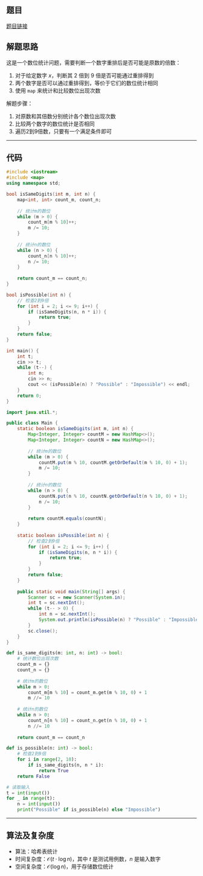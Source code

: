 ## 题目
[题目链接](https://www.nowcoder.com/practice/f970201e9f7e4040ab25a40918e27d15?tpId=182&tqId=167258&sourceUrl=/exam/oj&channenl=wgithub&fromPut=wgithub)

## 解题思路

这是一个数位统计问题，需要判断一个数字重排后是否可能是原数的倍数：
1. 对于给定数字 $x$，判断其 $2$ 倍到 $9$ 倍是否可能通过重排得到
2. 两个数字是否可以通过重排得到，等价于它们的数位统计相同
3. 使用 `map` 来统计和比较数位出现次数

解题步骤：
1. 对原数和其倍数分别统计各个数位出现次数
2. 比较两个数字的数位统计是否相同
3. 遍历2到9倍数，只要有一个满足条件即可

---

## 代码

```cpp
#include <iostream>
#include <map>
using namespace std;

bool isSameDigits(int m, int n) {
    map<int, int> count_m, count_n;
    
    // 统计m的数位
    while (m > 0) {
        count_m[m % 10]++;
        m /= 10;
    }
    
    // 统计n的数位
    while (n > 0) {
        count_n[n % 10]++;
        n /= 10;
    }
    
    return count_m == count_n;
}

bool isPossible(int n) {
    // 检查2到9倍
    for (int i = 2; i <= 9; i++) {
        if (isSameDigits(n, n * i)) {
            return true;
        }
    }
    return false;
}

int main() {
    int t;
    cin >> t;
    while (t--) {
        int n;
        cin >> n;
        cout << (isPossible(n) ? "Possible" : "Impossible") << endl;
    }
    return 0;
}
```

```java
import java.util.*;

public class Main {
    static boolean isSameDigits(int m, int n) {
        Map<Integer, Integer> countM = new HashMap<>();
        Map<Integer, Integer> countN = new HashMap<>();
        
        // 统计m的数位
        while (m > 0) {
            countM.put(m % 10, countM.getOrDefault(m % 10, 0) + 1);
            m /= 10;
        }
        
        // 统计n的数位
        while (n > 0) {
            countN.put(n % 10, countN.getOrDefault(n % 10, 0) + 1);
            n /= 10;
        }
        
        return countM.equals(countN);
    }
    
    static boolean isPossible(int n) {
        // 检查2到9倍
        for (int i = 2; i <= 9; i++) {
            if (isSameDigits(n, n * i)) {
                return true;
            }
        }
        return false;
    }
    
    public static void main(String[] args) {
        Scanner sc = new Scanner(System.in);
        int t = sc.nextInt();
        while (t-- > 0) {
            int n = sc.nextInt();
            System.out.println(isPossible(n) ? "Possible" : "Impossible");
        }
        sc.close();
    }
}
```

```python
def is_same_digits(m: int, n: int) -> bool:
    # 统计数位出现次数
    count_m = {}
    count_n = {}
    
    # 统计m的数位
    while m > 0:
        count_m[m % 10] = count_m.get(m % 10, 0) + 1
        m //= 10
    
    # 统计n的数位
    while n > 0:
        count_n[n % 10] = count_n.get(n % 10, 0) + 1
        n //= 10
    
    return count_m == count_n

def is_possible(n: int) -> bool:
    # 检查2到9倍
    for i in range(2, 10):
        if is_same_digits(n, n * i):
            return True
    return False

# 读取输入
t = int(input())
for _ in range(t):
    n = int(input())
    print("Possible" if is_possible(n) else "Impossible")
```

---

## 算法及复杂度
- 算法：哈希表统计
- 时间复杂度：$\mathcal{O}(t \cdot \log n)$，其中 $t$ 是测试用例数，$n$ 是输入数字
- 空间复杂度：$\mathcal{O}(\log n)$，用于存储数位统计